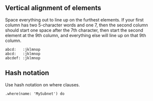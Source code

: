 ## Vertical alignment of elements
Space everything out to line up on the furthest elements. If your first column has two 5-character words and one 7, then the second column should start one space after the 7th character, then start the second element at the 9th column, and everything else will line up on that 9th column.
```
abcd:   :jklmnop
abcd:   :jklmnop
abcdef: :jklmnop
```
## Hash notation
Use hash notation on where clauses.
```
.where(name: 'MySubnet') do
```

